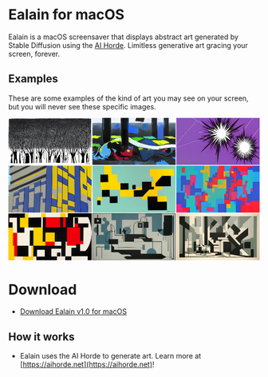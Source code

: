 # Ealain for macOS

Ealain is a macOS screensaver that displays abstract art generated by Stable Diffusion using the [AI Horde](https://aihorde.net). Limitless generative art gracing your screen, forever.

## Examples

These are some examples of the kind of art you may see on your screen, but you will never see these specific images.

![Ealain generative art example images, showing abstract are in the bauhaus, de stijl, and more geometric styles](/style-images/main-examples.jpg?raw=true)

# Download

- [Download Ealain v1.0 for macOS](https://amiantos.s3.amazonaws.com/ealain-1.0.zip)

## How it works

- Ealain uses the AI Horde to generate art. Learn more at [https://aihorde.net](https://aihorde.net)!